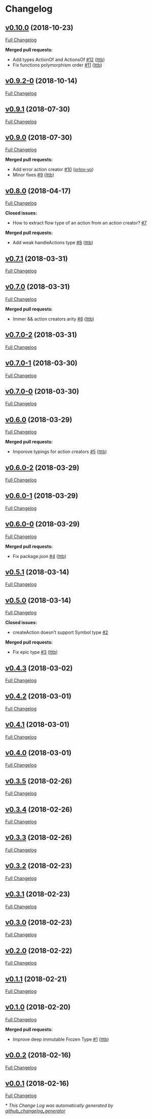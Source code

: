 # Changelog

## [v0.10.0](https://github.com/lttb/typed-actions/tree/v0.10.0) (2018-10-23)

[Full Changelog](https://github.com/lttb/typed-actions/compare/v0.9.2-0...v0.10.0)

**Merged pull requests:**

- Add types ActionOf and ActionsOf [\#12](https://github.com/lttb/typed-actions/pull/12) ([lttb](https://github.com/lttb))
- Fix functions polymorphism order [\#11](https://github.com/lttb/typed-actions/pull/11) ([lttb](https://github.com/lttb))

## [v0.9.2-0](https://github.com/lttb/typed-actions/tree/v0.9.2-0) (2018-10-14)

[Full Changelog](https://github.com/lttb/typed-actions/compare/v0.9.1...v0.9.2-0)

## [v0.9.1](https://github.com/lttb/typed-actions/tree/v0.9.1) (2018-07-30)

[Full Changelog](https://github.com/lttb/typed-actions/compare/v0.9.0...v0.9.1)

## [v0.9.0](https://github.com/lttb/typed-actions/tree/v0.9.0) (2018-07-30)

[Full Changelog](https://github.com/lttb/typed-actions/compare/v0.8.0...v0.9.0)

**Merged pull requests:**

- Add error action creator [\#10](https://github.com/lttb/typed-actions/pull/10) ([orlov-vo](https://github.com/orlov-vo))
- Minor fixes [\#9](https://github.com/lttb/typed-actions/pull/9) ([lttb](https://github.com/lttb))

## [v0.8.0](https://github.com/lttb/typed-actions/tree/v0.8.0) (2018-04-17)

[Full Changelog](https://github.com/lttb/typed-actions/compare/v0.7.1...v0.8.0)

**Closed issues:**

- How to extract flow type of an action from an action creator? [\#7](https://github.com/lttb/typed-actions/issues/7)

**Merged pull requests:**

- Add weak handleActions type [\#8](https://github.com/lttb/typed-actions/pull/8) ([lttb](https://github.com/lttb))

## [v0.7.1](https://github.com/lttb/typed-actions/tree/v0.7.1) (2018-03-31)

[Full Changelog](https://github.com/lttb/typed-actions/compare/v0.7.0...v0.7.1)

## [v0.7.0](https://github.com/lttb/typed-actions/tree/v0.7.0) (2018-03-31)

[Full Changelog](https://github.com/lttb/typed-actions/compare/v0.7.0-2...v0.7.0)

**Merged pull requests:**

- Immer && action creators arity [\#6](https://github.com/lttb/typed-actions/pull/6) ([lttb](https://github.com/lttb))

## [v0.7.0-2](https://github.com/lttb/typed-actions/tree/v0.7.0-2) (2018-03-31)

[Full Changelog](https://github.com/lttb/typed-actions/compare/v0.7.0-1...v0.7.0-2)

## [v0.7.0-1](https://github.com/lttb/typed-actions/tree/v0.7.0-1) (2018-03-30)

[Full Changelog](https://github.com/lttb/typed-actions/compare/v0.7.0-0...v0.7.0-1)

## [v0.7.0-0](https://github.com/lttb/typed-actions/tree/v0.7.0-0) (2018-03-30)

[Full Changelog](https://github.com/lttb/typed-actions/compare/v0.6.0...v0.7.0-0)

## [v0.6.0](https://github.com/lttb/typed-actions/tree/v0.6.0) (2018-03-29)

[Full Changelog](https://github.com/lttb/typed-actions/compare/v0.6.0-2...v0.6.0)

**Merged pull requests:**

- Imporove typings for action creators [\#5](https://github.com/lttb/typed-actions/pull/5) ([lttb](https://github.com/lttb))

## [v0.6.0-2](https://github.com/lttb/typed-actions/tree/v0.6.0-2) (2018-03-29)

[Full Changelog](https://github.com/lttb/typed-actions/compare/v0.6.0-1...v0.6.0-2)

## [v0.6.0-1](https://github.com/lttb/typed-actions/tree/v0.6.0-1) (2018-03-29)

[Full Changelog](https://github.com/lttb/typed-actions/compare/v0.6.0-0...v0.6.0-1)

## [v0.6.0-0](https://github.com/lttb/typed-actions/tree/v0.6.0-0) (2018-03-29)

[Full Changelog](https://github.com/lttb/typed-actions/compare/v0.5.1...v0.6.0-0)

**Merged pull requests:**

- Fix package.json [\#4](https://github.com/lttb/typed-actions/pull/4) ([lttb](https://github.com/lttb))

## [v0.5.1](https://github.com/lttb/typed-actions/tree/v0.5.1) (2018-03-14)

[Full Changelog](https://github.com/lttb/typed-actions/compare/v0.5.0...v0.5.1)

## [v0.5.0](https://github.com/lttb/typed-actions/tree/v0.5.0) (2018-03-14)

[Full Changelog](https://github.com/lttb/typed-actions/compare/v0.4.3...v0.5.0)

**Closed issues:**

- createAction doesn't support Symbol type [\#2](https://github.com/lttb/typed-actions/issues/2)

**Merged pull requests:**

- Fix epic type [\#3](https://github.com/lttb/typed-actions/pull/3) ([lttb](https://github.com/lttb))

## [v0.4.3](https://github.com/lttb/typed-actions/tree/v0.4.3) (2018-03-02)

[Full Changelog](https://github.com/lttb/typed-actions/compare/v0.4.2...v0.4.3)

## [v0.4.2](https://github.com/lttb/typed-actions/tree/v0.4.2) (2018-03-01)

[Full Changelog](https://github.com/lttb/typed-actions/compare/v0.4.1...v0.4.2)

## [v0.4.1](https://github.com/lttb/typed-actions/tree/v0.4.1) (2018-03-01)

[Full Changelog](https://github.com/lttb/typed-actions/compare/v0.4.0...v0.4.1)

## [v0.4.0](https://github.com/lttb/typed-actions/tree/v0.4.0) (2018-03-01)

[Full Changelog](https://github.com/lttb/typed-actions/compare/v0.3.5...v0.4.0)

## [v0.3.5](https://github.com/lttb/typed-actions/tree/v0.3.5) (2018-02-26)

[Full Changelog](https://github.com/lttb/typed-actions/compare/v0.3.4...v0.3.5)

## [v0.3.4](https://github.com/lttb/typed-actions/tree/v0.3.4) (2018-02-26)

[Full Changelog](https://github.com/lttb/typed-actions/compare/v0.3.3...v0.3.4)

## [v0.3.3](https://github.com/lttb/typed-actions/tree/v0.3.3) (2018-02-26)

[Full Changelog](https://github.com/lttb/typed-actions/compare/v0.3.2...v0.3.3)

## [v0.3.2](https://github.com/lttb/typed-actions/tree/v0.3.2) (2018-02-23)

[Full Changelog](https://github.com/lttb/typed-actions/compare/v0.3.1...v0.3.2)

## [v0.3.1](https://github.com/lttb/typed-actions/tree/v0.3.1) (2018-02-23)

[Full Changelog](https://github.com/lttb/typed-actions/compare/v0.3.0...v0.3.1)

## [v0.3.0](https://github.com/lttb/typed-actions/tree/v0.3.0) (2018-02-23)

[Full Changelog](https://github.com/lttb/typed-actions/compare/v0.2.0...v0.3.0)

## [v0.2.0](https://github.com/lttb/typed-actions/tree/v0.2.0) (2018-02-22)

[Full Changelog](https://github.com/lttb/typed-actions/compare/v0.1.1...v0.2.0)

## [v0.1.1](https://github.com/lttb/typed-actions/tree/v0.1.1) (2018-02-21)

[Full Changelog](https://github.com/lttb/typed-actions/compare/v0.1.0...v0.1.1)

## [v0.1.0](https://github.com/lttb/typed-actions/tree/v0.1.0) (2018-02-20)

[Full Changelog](https://github.com/lttb/typed-actions/compare/v0.0.2...v0.1.0)

**Merged pull requests:**

- Improve deep immutable Frozen Type [\#1](https://github.com/lttb/typed-actions/pull/1) ([lttb](https://github.com/lttb))

## [v0.0.2](https://github.com/lttb/typed-actions/tree/v0.0.2) (2018-02-16)

[Full Changelog](https://github.com/lttb/typed-actions/compare/v0.0.1...v0.0.2)

## [v0.0.1](https://github.com/lttb/typed-actions/tree/v0.0.1) (2018-02-16)

[Full Changelog](https://github.com/lttb/typed-actions/compare/bf3dfebaaf8480a0f24d4db07af3ad4c50dadae0...v0.0.1)



\* *This Change Log was automatically generated by [github_changelog_generator](https://github.com/skywinder/Github-Changelog-Generator)*